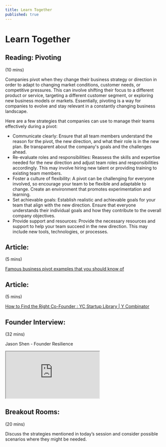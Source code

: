 ```yaml
---
title: Learn Together
published: true
---
```

# Learn Together

## Reading: Pivoting
(10 mins) 

Companies pivot when they change their business strategy or direction in order to adapt to changing market conditions, customer needs, or competitive pressures. This can involve shifting their focus to a different product or service, targeting a different customer segment, or exploring new business models or markets. Essentially, pivoting is a way for companies to evolve and stay relevant in a constantly changing business landscape.

Here are a few strategies that companies can use to manage their teams effectively during a pivot:

* Communicate clearly: Ensure that all team members understand the reason for the pivot, the new direction, and what their role is in the new plan. Be transparent about the company's goals and the challenges ahead.
* Re-evaluate roles and responsibilities: Reassess the skills and expertise needed for the new direction and adjust team roles and responsibilities accordingly. This may involve hiring new talent or providing training to existing team members.
* Foster a culture of flexibility: A pivot can be challenging for everyone involved, so encourage your team to be flexible and adaptable to change. Create an environment that promotes experimentation and learning.
* Set achievable goals: Establish realistic and achievable goals for your team that align with the new direction. Ensure that everyone understands their individual goals and how they contribute to the overall company objectives.
* Provide support and resources: Provide the necessary resources and support to help your team succeed in the new direction. This may include new tools, technologies, or processes.

## Article: 
(5 mins) 

[Famous business pivot examples that you should know of](https://tms-outsource.com/blog/posts/business-pivot-examples/) 

## Article:
(5 mins)
 
[How to Find the Right Co-Founder : YC Startup Library | Y Combinator](https://www.ycombinator.com/library/8h-how-to-find-the-right-co-founder) 

## Founder Interview: 
(32 mins) 

Jason Shen - Founder Resilience

<div class="embed-responsive embed-responsive-16by9">
  <iframe class="embed-responsive-item" src="https://drive.google.com/file/d/194Lh_tiuPEXAfxfcnIzbZyY0BQunAmSc/view?usp=sharing" allowfullscreen></iframe>
</div>

## Breakout Rooms: 
(20 mins) 

Discuss the strategies mentioned in today’s session and consider possible scenarios where they might be needed.
